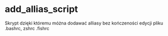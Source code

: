 # add_allias_script
Skrypt dzięki któremu móżna dodawać alliasy bez kończeności edycji pliku .bashrc, zshrc .fishrc
